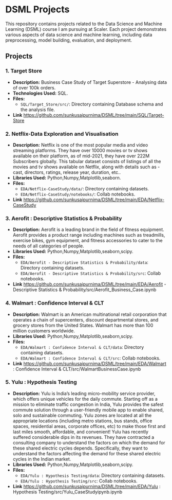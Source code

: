 # DSML Projects

This repository contains projects related to the Data Science and Machine Learning (DSML) course I am pursuing at Scaler. Each project demonstrates various aspects of data science and machine learning, including data preprocessing, model building, evaluation, and deployment.

## Projects

### 1. Target Store
- **Description:** Business Case Study of Target Superstore - Analysing data of over 100k orders.
- **Technologies Used:** SQL.
- **Files:**
  - `SQL/Target_Store/src/`: Directory containing Database schema and the analysis file.
- **Link** https://github.com/sunkusaipurnima/DSML/tree/main/SQL/Target-Store

### 2. Netflix-Data Exploration and Visualisation
- **Description:** Netflix is one of the most popular media and video streaming platforms. They have over 10000 movies or tv shows available on their platform, as of mid-2021, they have over 222M Subscribers globally. This tabular dataset consists of listings of all the movies and tv shows available on Netflix, along with details such as - cast, directors, ratings, release year, duration, etc..
- **Libraries Used:** Python,Numpy,Matplotlib,seaborn.
- **Files:**
  - `EDA/Netflix-CaseStudy/data/`: Directory containing datasets.
  - `EDA/Netflix-CaseStudy/notebooks/`: Collab notebooks.
- **Link** https://github.com/sunkusaipurnima/DSML/tree/main/EDA/Netflix-CaseStudy

### 3. Aerofit : Descriptive Statistics & Probability
- **Description:** Aerofit is a leading brand in the field of fitness equipment. Aerofit provides a product range including machines such as treadmills, exercise bikes, gym equipment, and fitness accessories to cater to the needs of all categories of people.
- **Libraries Used:** Python,Numpy,Matplotlib,seaborn,scipy.
- **Files:**
  - `EDA/Aerofit - Descriptive Statistics & Probability/data`: Directory containing datasets.
  - `EDA/Aerofit - Descriptive Statistics & Probability/src`: Collab notebooks.
- **Link** https://github.com/sunkusaipurnima/DSML/tree/main/EDA/Aerofit - Descriptive Statistics & Probability/src/Aerofit_Business_Case.ipynb

### 4. Walmart : Confidence Interval & CLT
- **Description:** Walmart is an American multinational retail corporation that operates a chain of supercenters, discount departmental stores, and grocery stores from the United States. Walmart has more than 100 million customers worldwide.
- **Libraries Used:** Python,Numpy,Matplotlib,seaborn,scipy.
- **Files:**
  - `EDA/Walmart : Confidence Interval & CLT/data`: Directory containing datasets.
  - `EDA/Walmart : Confidence Interval & CLT/src`: Collab notebooks.
- **Link** https://github.com/sunkusaipurnima/DSML/tree/main/EDA/Walmart : Confidence Interval & CLT/src/WalmartBusinessCase.ipynb

### 5. Yulu : Hypothesis Testing
- **Description:** Yulu is India’s leading micro-mobility service provider, which offers unique vehicles for the daily commute. Starting off as a mission to eliminate traffic 
   congestion in India, Yulu provides the safest commute solution through a user-friendly mobile app to enable shared, solo and sustainable commuting.
   Yulu zones are located at all the appropriate locations (including metro stations, bus stands, office spaces, residential areas, corporate offices, etc) to make those first and 
   last miles smooth, affordable, and convenient!
   Yulu has recently suffered considerable dips in its revenues. They have contracted a consulting company to understand the factors on which the demand for these shared electric 
   cycles depends. Specifically, they want to understand the factors affecting the demand for these shared electric cycles in the Indian market.
- **Libraries Used:** Python,Numpy,Matplotlib,seaborn,scipy.
- **Files:**
  - `EDA/Yulu : Hypothesis Testing/data`: Directory containing datasets.
  - `EDA/Yulu : Hypothesis Testing/src`: Collab notebooks.
- **Link** https://github.com/sunkusaipurnima/DSML/tree/main/EDA/Yulu : Hypothesis Testing/src/Yulu_CaseStudyipynb.ipynb
  
  
  
